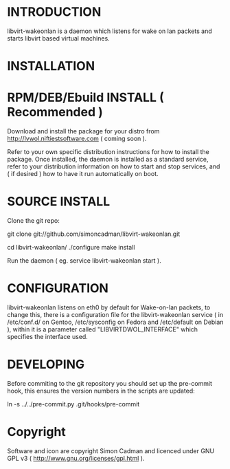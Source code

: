 INTRODUCTION
============
libvirt-wakeonlan is a daemon which listens for wake on lan packets and starts libvirt based virtual machines. 

INSTALLATION
============

RPM/DEB/Ebuild INSTALL ( Recommended )
================================

Download and install the package for your distro from http://lvwol.niftiestsoftware.com ( coming soon ).

Refer to your own specific distribution instructions for how to install the package. Once installed, the daemon is installed as a standard service, 
refer to your distribution information on how to start and stop services, and ( if desired ) how to have it run automatically on boot.

SOURCE INSTALL
==============

Clone the git repo:

git clone git://github.com/simoncadman/libvirt-wakeonlan.git

cd libvirt-wakeonlan/
./configure
make install

Run the daemon ( eg. service libvirt-wakeonlan start ).

CONFIGURATION
=============

libvirt-wakeonlan listens on eth0 by default for Wake-on-lan packets, to change this, there is a configuration file for the libvirt-wakeonlan 
service ( in /etc/conf.d/ on Gentoo, /etc/sysconfig on Fedora and /etc/default on Debian ), within it is a parameter called 
"LIBVIRTDWOL_INTERFACE" which specifies the interface used. 

DEVELOPING
==========

Before commiting to the git repository you should set up the pre-commit hook, this ensures the version numbers in the scripts are updated:

ln -s ../../pre-commit.py .git/hooks/pre-commit

Copyright
=========

Software and icon are copyright Simon Cadman and licenced under GNU GPL v3 ( http://www.gnu.org/licenses/gpl.html ).
